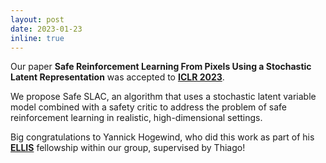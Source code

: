 ```yaml
---
layout: post
date: 2023-01-23
inline: true
---
```


Our paper <b>Safe Reinforcement Learning From Pixels Using a Stochastic Latent Representation</b> was accepted to <a href='https://iclr.cc/' target='_blank'><b>ICLR 2023</b></a>.

We propose Safe SLAC, an algorithm that uses a stochastic latent variable model combined with a safety critic to address the problem of safe reinforcement learning in realistic, high-dimensional settings.

Big congratulations to Yannick Hogewind, who did this work as part of his <a href='https://ellis.eu/' target='_blank'><b>ELLIS</b></a> fellowship within our group, supervised by Thiago!


